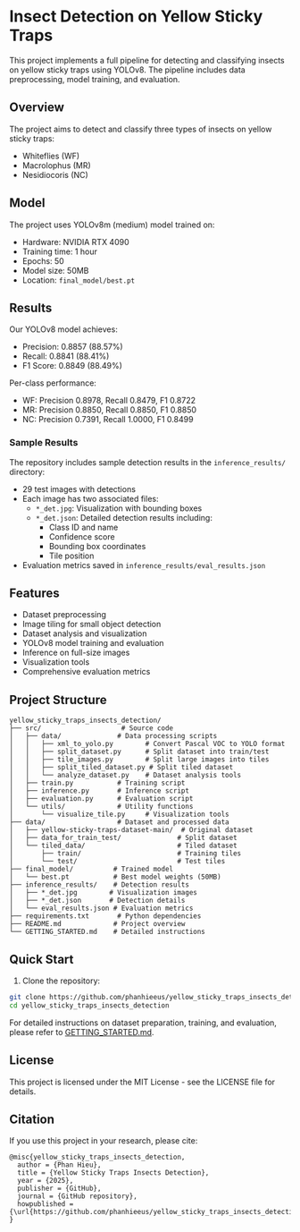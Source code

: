 # Insect Detection on Yellow Sticky Traps

This project implements a full pipeline for detecting and classifying insects on yellow sticky traps using YOLOv8. The pipeline includes data preprocessing, model training, and evaluation.

## Overview

The project aims to detect and classify three types of insects on yellow sticky traps:
- Whiteflies (WF)
- Macrolophus (MR)
- Nesidiocoris (NC)

## Model

The project uses YOLOv8m (medium) model trained on:
- Hardware: NVIDIA RTX 4090
- Training time: 1 hour
- Epochs: 50
- Model size: 50MB
- Location: `final_model/best.pt`

## Results

Our YOLOv8 model achieves:
- Precision: 0.8857 (88.57%)
- Recall: 0.8841 (88.41%)
- F1 Score: 0.8849 (88.49%)

Per-class performance:
- WF: Precision 0.8978, Recall 0.8479, F1 0.8722
- MR: Precision 0.8850, Recall 0.8850, F1 0.8850
- NC: Precision 0.7391, Recall 1.0000, F1 0.8499

### Sample Results

The repository includes sample detection results in the `inference_results/` directory:
- 29 test images with detections
- Each image has two associated files:
  - `*_det.jpg`: Visualization with bounding boxes
  - `*_det.json`: Detailed detection results including:
    - Class ID and name
    - Confidence score
    - Bounding box coordinates
    - Tile position
- Evaluation metrics saved in `inference_results/eval_results.json`

## Features

- Dataset preprocessing
- Image tiling for small object detection
- Dataset analysis and visualization
- YOLOv8 model training and evaluation
- Inference on full-size images
- Visualization tools
- Comprehensive evaluation metrics

## Project Structure

```
yellow_sticky_traps_insects_detection/
├── src/                    # Source code
│   ├── data/              # Data processing scripts
│   │   ├── xml_to_yolo.py        # Convert Pascal VOC to YOLO format
│   │   ├── split_dataset.py      # Split dataset into train/test
│   │   ├── tile_images.py        # Split large images into tiles
│   │   ├── split_tiled_dataset.py # Split tiled dataset
│   │   └── analyze_dataset.py    # Dataset analysis tools
│   ├── train.py           # Training script
│   ├── inference.py       # Inference script
│   ├── evaluation.py      # Evaluation script
│   └── utils/             # Utility functions
│       └── visualize_tile.py     # Visualization tools
├── data/                  # Dataset and processed data
│   ├── yellow-sticky-traps-dataset-main/  # Original dataset
│   ├── data_for_train_test/              # Split dataset
│   └── tiled_data/                       # Tiled dataset
│       ├── train/                        # Training tiles
│       └── test/                         # Test tiles
├── final_model/          # Trained model
│   └── best.pt           # Best model weights (50MB)
├── inference_results/    # Detection results
│   ├── *_det.jpg        # Visualization images
│   ├── *_det.json       # Detection details
│   └── eval_results.json # Evaluation metrics
├── requirements.txt       # Python dependencies
├── README.md             # Project overview
└── GETTING_STARTED.md    # Detailed instructions
```

## Quick Start

1. Clone the repository:
```bash
git clone https://github.com/phanhieeus/yellow_sticky_traps_insects_detection.git
cd yellow_sticky_traps_insects_detection
```

For detailed instructions on dataset preparation, training, and evaluation, please refer to [GETTING_STARTED.md](GETTING_STARTED.md).

## License

This project is licensed under the MIT License - see the LICENSE file for details.

## Citation

If you use this project in your research, please cite:
```
@misc{yellow_sticky_traps_insects_detection,
  author = {Phan Hieu},
  title = {Yellow Sticky Traps Insects Detection},
  year = {2025},
  publisher = {GitHub},
  journal = {GitHub repository},
  howpublished = {\url{https://github.com/phanhieeus/yellow_sticky_traps_insects_detection}}
}
```




